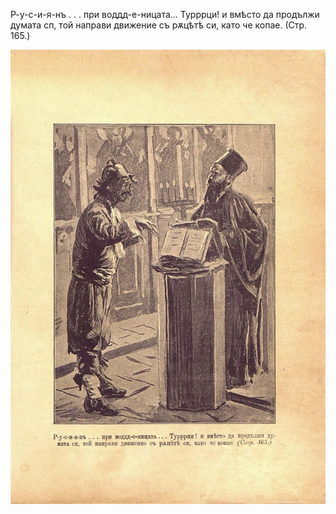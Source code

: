 ﻿Р-у-с-и-я-нъ . . . при воддд-е-ницата... Турррци! и вмѣсто да продължи думата сп, той направи движение съ рѫцѣтѣ си, като че копае. (Стр. 165.)

![original](../images/186.jpg)

